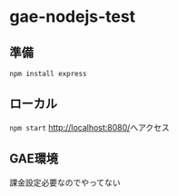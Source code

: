 # gae-nodejs-test

## 準備
`npm install express`

## ローカル
`npm start`
[http://localhost:8080/](http://localhost:8080)へアクセス

## GAE環境
課金設定必要なのでやってない